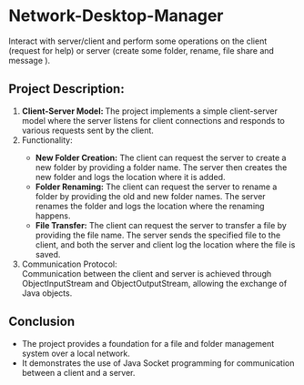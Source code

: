 # Network-Desktop-Manager
Interact with server/client and perform some operations on the client (request for help) or server (create some folder, rename, file share and message ).    
<h2>Project Description:</h2>
<ol>
  <li><b>Client-Server Model: </b>The project implements a simple client-server model where the server listens for client connections and responds to various requests sent by the client.</li>
  <li>Functionality:</li>
  <ul>
    <li>
      <b>New Folder Creation:</b> The client can request the server to create a new folder by providing a folder name. The server then creates the new folder and logs the location where it is added.
    </li>
    <li>
      <b>Folder Renaming:</b> The client can request the server to rename a folder by providing the old and new folder names. The server renames the folder and logs the location where the renaming happens.
    </li>
    <li>
      <b>File Transfer:</b> The client can request the server to transfer a file by providing the file name. The server sends the specified file to the client, and both the server and client log the location where the file is saved.
    </li>
    
  </ul>
  <li>Communication Protocol:<br>
  Communication between the client and server is achieved through ObjectInputStream and ObjectOutputStream, allowing the exchange of Java objects.
  </li>
</ol>
<h2>Conclusion</h2>
<ul>
  <li>The project provides a foundation for a file and folder management system over a local network.</li>
  <li>It demonstrates the use of Java Socket programming for communication between a client and a server.</li>
</ul>
